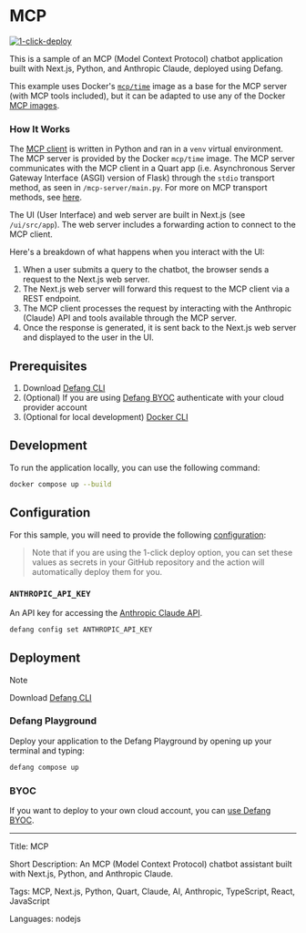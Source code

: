 # MCP

[![1-click-deploy](https://defang.io/deploy-with-defang.png)](https://portal.defang.dev/redirect?url=https%3A%2F%2Fgithub.com%2Fnew%3Ftemplate_name%3Dsample-mcp-template%26template_owner%3DDefangSamples)

This is a sample of an MCP (Model Context Protocol) chatbot application built with Next.js, Python, and Anthropic Claude, deployed using Defang. 

This example uses Docker's [`mcp/time`](https://hub.docker.com/r/mcp/time) image as a base for the MCP server (with MCP tools included), but it can be adapted to use any of the Docker [MCP images](https://hub.docker.com/u/mcp). 

### How It Works

The [MCP client](https://modelcontextprotocol.io/quickstart/client) is written in Python and ran in a `venv` virtual environment. The MCP server is provided by the Docker `mcp/time` image. The MCP server communicates with the MCP client in a Quart app (i.e. Asynchronous Server Gateway Interface (ASGI) version of Flask) through the `stdio` transport method, as seen in `/mcp-server/main.py`. For more on MCP transport methods, see [here](https://modelcontextprotocol.io/docs/concepts/transports).

The UI (User Interface) and web server are built in Next.js (see `/ui/src/app`). The web server includes a forwarding action to connect to the MCP client. 

Here's a breakdown of what happens when you interact with the UI:
1. When a user submits a query to the chatbot, the browser sends a request to the Next.js web server. 
2. The Next.js web server will forward this request to the MCP client via a REST endpoint. 
3. The MCP client processes the request by interacting with the Anthropic (Claude) API and tools available through the MCP server. 
4. Once the response is generated, it is sent back to the Next.js web server and displayed to the user in the UI. 

## Prerequisites

1. Download [Defang CLI](https://github.com/DefangLabs/defang)
2. (Optional) If you are using [Defang BYOC](https://docs.defang.io/docs/concepts/defang-byoc) authenticate with your cloud provider account
3. (Optional for local development) [Docker CLI](https://docs.docker.com/engine/install/)

## Development

To run the application locally, you can use the following command:

```bash
docker compose up --build
```

## Configuration
For this sample, you will need to provide the following [configuration](https://docs.defang.io/docs/concepts/configuration): 

> Note that if you are using the 1-click deploy option, you can set these values as secrets in your GitHub repository and the action will automatically deploy them for you.

### `ANTHROPIC_API_KEY` 
An API key for accessing the [Anthropic Claude API](https://docs.anthropic.com/en/api/getting-started).
```bash
defang config set ANTHROPIC_API_KEY
```

## Deployment

> [!NOTE]
> Download [Defang CLI](https://github.com/DefangLabs/defang)

### Defang Playground

Deploy your application to the Defang Playground by opening up your terminal and typing:
```bash
defang compose up
```

### BYOC

If you want to deploy to your own cloud account, you can [use Defang BYOC](https://docs.defang.io/docs/tutorials/deploy-to-your-cloud).

---

Title: MCP

Short Description: An MCP (Model Context Protocol) chatbot assistant built with Next.js, Python, and Anthropic Claude. 

Tags: MCP, Next.js, Python, Quart, Claude, AI, Anthropic, TypeScript, React, JavaScript

Languages: nodejs

